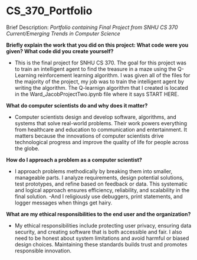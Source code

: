 # CS_370_Portfolio
Brief Description: _Portfolio containing Final Project from SNHU CS 370 Current/Emerging Trends in Computer Science_


__Briefly explain the work that you did on this project: What code were you given? What code did you create yourself?__
* This is the final project for SNHU CS 370. The goal for this project was to train an intelligent agent to find the treasure in a maze using the Q-Learning reinforcement learning algorithm. I was given all of the files for the majority of the project, my job was to train the intelligent agent by writing the algorithm. The Q-learnign algorithm that I created is located in the Ward_JacobProjectTwo.ipynb file where it says START HERE. 

__What do computer scientists do and why does it matter?__
* Computer scientists design and develop software, algorithms, and systems that solve real-world problems. Their work powers everything from healthcare and education to communication and entertainment. It matters because the innovations of computer scientists drive technological progress and improve the quality of life for people across the globe.

__How do I approach a problem as a computer scientist?__
* I approach problems methodically by breaking them into smaller, manageable parts. I analyze requirements, design potential solutions, test prototypes, and refine based on feedback or data. This systematic and logical approach ensures efficiency, reliability, and scalability in the final solution. -And I religiously use debuggers, print statements, and logger messages when things get hairy. 

__What are my ethical responsibilities to the end user and the organization?__
* My ethical responsibilities include protecting user privacy, ensuring data security, and creating software that is both accessible and fair. I also need to be honest about system limitations and avoid harmful or biased design choices. Maintaining these standards builds trust and promotes responsible innovation.
